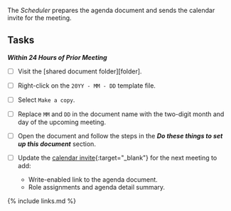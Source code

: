 The _Scheduler_ prepares the agenda document and sends the calendar invite for the meeting.

## Tasks

***Within 24 Hours of Prior Meeting***

- [ ] Visit the [shared document folder][folder].
- [ ] Right-click on the `20YY - MM - DD` template file.
- [ ] Select `Make a copy`.
- [ ] Replace `MM` and `DD` in the document name with the two-digit month and day of the upcoming meeting.
- [ ] Open the document and follow the steps in the ***Do these things to set up this document*** section.
- [ ] Update the [calendar invite](https://github.com/InnerSourceCommons/foundation-governance/blob/319e6f9bea0de12e93aa418b1a4b0564ebaa59f4/how-to/access-isc-calendar.md){:target="_blank"} for the next meeting to add:

   * Write-enabled link to the agenda document.
   * Role assignments and agenda detail summary.

{% include links.md %}
